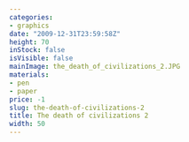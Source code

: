 ```yaml
---
categories:
- graphics
date: "2009-12-31T23:59:58Z"
height: 70
inStock: false
isVisible: false
mainImage: the_death_of_civilizations_2.JPG
materials:
- pen
- paper
price: -1
slug: the-death-of-civilizations-2
title: The death of civilizations 2
width: 50
---
```


